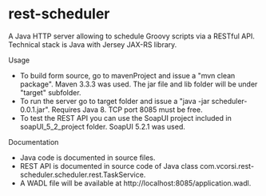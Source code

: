 # rest-scheduler

A Java HTTP server allowing to schedule Groovy scripts via a RESTful API. 
Technical stack is Java with Jersey JAX-RS library.

Usage
  - To build form source, go to mavenProject and issue a "mvn clean package". Maven 3.3.3 was used. The jar file and lib folder will be under "target" subfolder.
  - To run the server go to target folder and issue a "java -jar scheduler-0.0.1.jar". Requires Java 8. TCP port 8085 must be free. 
  - To test the REST API you can use the SoapUI project included in soapUI_5_2_project folder. SoapUI 5.2.1 was used.
  
Documentation
  - Java code is documented in source files.
  - REST API is documented in source code of Java class com.vcorsi.rest-scheduler.scheduler.rest.TaskService.
  - A WADL file will be available at http://localhost:8085/application.wadl.
